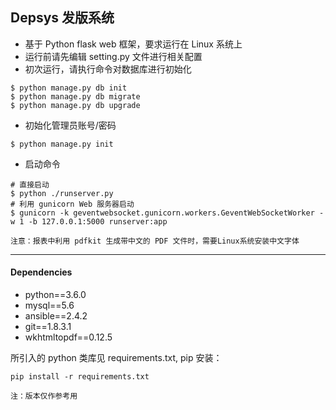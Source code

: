 Depsys 发版系统
---
- 基于 Python flask web 框架，要求运行在 Linux 系统上
- 运行前请先编辑 setting.py 文件进行相关配置
- 初次运行，请执行命令对数据库进行初始化
```shell
$ python manage.py db init
$ python manage.py db migrate
$ python manage.py db upgrade
```
- 初始化管理员账号/密码
```shell
$ python manage.py init
```
- 启动命令
 ```shell
 # 直接启动
$ python ./runserver.py
# 利用 gunicorn Web 服务器启动
$ gunicorn -k geventwebsocket.gunicorn.workers.GeventWebSocketWorker -w 1 -b 127.0.0.1:5000 runserver:app
 ```

`注意：报表中利用 pdfkit 生成带中文的 PDF 文件时，需要Linux系统安装中文字体`

---
#### Dependencies
- python==3.6.0  
- mysql==5.6  
- ansible==2.4.2  
- git==1.8.3.1  
- wkhtmltopdf==0.12.5

所引入的 python 类库见 requirements.txt, pip 安装：
```shell
pip install -r requirements.txt
```

`注：版本仅作参考用`